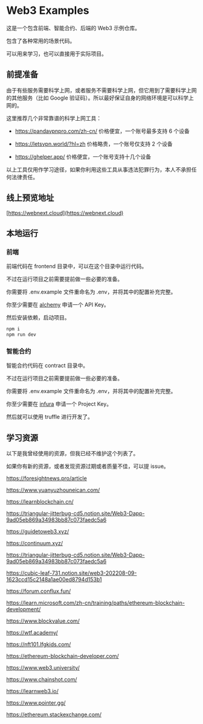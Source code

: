 # Web3 Examples

这是一个包含前端、智能合约、后端的 Web3 示例仓库。

包含了各种常用的场景代码。

可以用来学习，也可以直接用于实际项目。

## 前提准备

由于有些服务需要科学上网，或者服务不需要科学上网，但它用到了需要科学上网的其他服务（比如 Google 验证码）。所以最好保证自身的网络环境是可以科学上网的。

这里推荐几个非常靠谱的科学上网工具：

- <https://pandavpnpro.com/zh-cn/> 价格便宜，一个账号最多支持 6 个设备

- <https://letsvpn.world/?hl=zh> 价格略贵，一个账号仅支持 2 个设备

- <https://ghelper.app/> 价格便宜，一个账号支持十几个设备

以上工具仅用作学习途径，如果你利用这些工具从事违法犯罪行为，本人不承担任何法律责任。

## 线上预览地址

[https://webnext.cloud](https://webnext.cloud)

## 本地运行

### 前端

前端代码在 frontend 目录中，可以在这个目录中运行代码。

不过在运行项目之前需要提前做一些必要的准备。

你需要将 .env.example 文件重命名为 .env，并将其中的配置补充完整。

你至少需要在 [alchemy](https://www.alchemy.com/) 申请一个 API Key。

然后安装依赖，启动项目。

```bash
npm i
npm run dev
```

### 智能合约

智能合约代码在 contract 目录中。

不过在运行项目之前需要提前做一些必要的准备。

你需要将 .env.example 文件重命名为 .env，并将其中的配置补充完整。

你至少需要在 [infura](https://www.infura.io/) 申请一个 Project Key。

然后就可以使用 truffle 进行开发了。

## 学习资源

以下是我曾经使用的资源，但我已经不维护这个列表了。

如果你有新的资源，或者发现资源过期或者质量不佳，可以提 issue。

<https://foresightnews.pro/article>

<https://www.yuanyuzhouneican.com/>

<https://learnblockchain.cn/>

<https://triangular-jitterbug-cd5.notion.site/Web3-Dapp-9ad05eb869a34983bb87c073faedc5a6>

<https://guidetoweb3.xyz/>

<https://continuum.xyz/>

<https://triangular-jitterbug-cd5.notion.site/Web3-Dapp-9ad05eb869a34983bb87c073faedc5a6>

<https://cubic-leaf-731.notion.site/web3-202208-09-1623ccd15c2148a1ae00ed8794d153b1>

<https://forum.conflux.fun/>

<https://learn.microsoft.com/zh-cn/training/paths/ethereum-blockchain-development/>

<https://www.blockvalue.com/>

<https://wtf.academy/>

<https://nft101.lfgkids.com/>

<https://ethereum-blockchain-developer.com/>

<https://www.web3.university/>

<https://www.chainshot.com/>

<https://learnweb3.io/>

<https://www.pointer.gg/>

<https://ethereum.stackexchange.com/>
